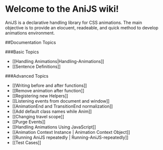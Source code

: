 Welcome to the AniJS wiki!
==========================

AniJS is a declarative handling library for CSS animations. The main objective is to provide an elocuent, readeable, and quick method to develop animations environment.

##Documentation Topics


###Basic Topics

- [[Handling Animations|Handling-Animations]]
- [[Sentence Definitions]]



###Advanced Topics

- [[Writing before and after functions]]
- [[Remove animation after function]]
- [[Registering new Helpers]]
- [[Listening events from document and window]]
- [[AnimationEnd and TransitionEnd normalization]]
- [[Add default class names while Anim]]
- [[Changing travel scope]]
- [[Purge Events]]
- [[Handling Animations Using JavaScript]]
- [[Animation Context Instance | Animation Context Object]]
- [[Running AniJS repeatedly | Running-AniJS-repeatedly]]
- [[Test Cases]]
